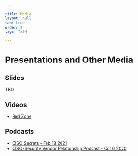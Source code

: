 ```yaml
---

title: Media
layout: null
tab: true
order: 2
tags: TaSM

---
```

# Presentations and Other Media

## Slides
TBD
## Videos
* [Red Zone](https://www.youtube.com/watch?v=S-ZgXrajPbA)
## Podcasts
* [CISO Secrets - Feb 18 2021](https://cp.buzzsprout.com/1335199/7894258-ep-s1e4-ross-young-ciso-at-caterpillar)
* [CISO-Security Vendor Relationship Podcast - Oct 6 2020](https://podcasts.google.com/feed/aHR0cHM6Ly9kYXZpZHNwYXJrLmxpYnN5bi5jb20vY2lzb3ZlbmRvcg/episode/ODUxNmY1NDUtNTBkYy00OTkyLWFlMzItZDBkNTI0MmM1ZGZi?sa=X&ved=0CAUQkfYCahcKEwiA1ZXmrdLsAhUAAAAAHQAAAAAQBw)
